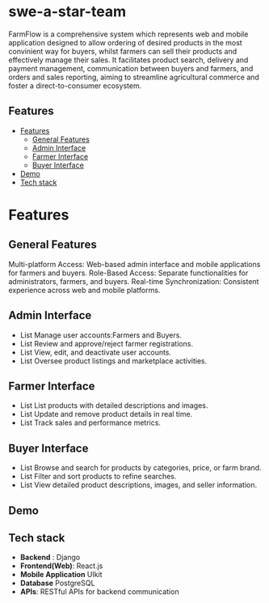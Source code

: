 # swe-a-star-team

FarmFlow is a comprehensive system which represents web and mobile application designed to allow ordering of desired products in the most convinient way for buyers, whilst farmers can sell their products and effectively manage their sales. It facilitates product search, delivery and payment management, communication between buyers and farmers, and orders and sales reporting, aiming to streamline agricultural commerce and foster a direct-to-consumer ecosystem.

## Features

- [Features](#features)
  - [General Features](#General-features)
  - [Admin Interface](#Admin-intergace)
  - [Farmer Interface](#Farmer-interface)
  - [Buyer Interface](#Buyer-interface)
- [Demo](#demo)
- [Tech stack](#tech-stack)
  
# Features
## General Features
Multi-platform Access: Web-based admin interface and mobile applications for farmers and buyers.
Role-Based Access: Separate functionalities for administrators, farmers, and buyers.
Real-time Synchronization: Consistent experience across web and mobile platforms.

## Admin Interface
* List Manage user accounts:Farmers and Buyers.
* List Review and approve/reject farmer registrations.
* List View, edit, and deactivate user accounts.
* List Oversee product listings and marketplace activities.



## Farmer Interface
* List List products with detailed descriptions and images.
* List Update and remove product details in real time.
* List Track sales and performance metrics.

## Buyer Interface
* List Browse and search for products by categories, price, or farm brand.
* List Filter and sort products to refine searches.
* List View detailed product descriptions, images, and seller information.

## Demo

## Tech stack

- **Backend** : Django
- **Frontend(Web)**: React.js 
- **Mobile Application** UIkit
- **Database** PostgreSQL
- **APIs**: RESTful APIs for backend communication
